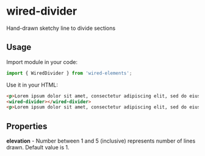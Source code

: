 # wired-divider
Hand-drawn sketchy line to divide sections

## Usage

Import module in your code:

```javascript
import { WiredDivider } from 'wired-elements';
```

Use it in your HTML:
```html
<p>Lorem ipsum dolor sit amet, consectetur adipiscing elit, sed do eiusmod tempor incididunt ut labore et dolore magna aliqua.</p>
<wired-divider></wired-divider>
<p>Lorem ipsum dolor sit amet, consectetur adipiscing elit, sed do eiusmod tempor incididunt ut labore et dolore magna aliqua.</p>
```

## Properties

**elevation** - Number between  1 and 5 (inclusive) represents number of lines drawn. Default value is 1.